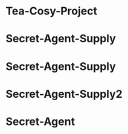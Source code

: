 # Tea-Cosy-Project
# Secret-Agent-Supply
# Secret-Agent-Supply
# Secret-Agent-Supply2
# Secret-Agent
